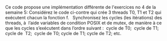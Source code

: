 Ce code propose une implémentation différente de l'exercices no 4 de la semaine 5: Considérez le code ci-contre qui crée 3 threads T0, T1 et T2 qui exécutent chacun la fonction f.   Synchronisez les cycles (les itérations) des threads, à  l’aide variables de condition POSIX et de mutex, de manière à ce que les cycles s’exécutent dans l’ordre suivant : 
cycle de T0;  cycle de T1;  cycle de  T2;  cycle de T0; cycle de T1; cycle de T2; etc.
